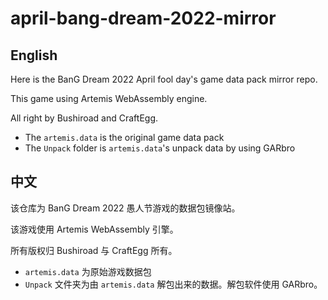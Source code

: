 # april-bang-dream-2022-mirror

## English
Here is the BanG Dream 2022 April fool day's game data pack mirror repo.

This game using Artemis WebAssembly engine.

All right by Bushiroad and CraftEgg.

- The `artemis.data` is the original game data pack
- The `Unpack` folder is `artemis.data`'s unpack data by using GARbro

## 中文
该仓库为 BanG Dream 2022 愚人节游戏的数据包镜像站。

该游戏使用 Artemis WebAssembly 引擎。

所有版权归 Bushiroad 与 CraftEgg 所有。

- `artemis.data` 为原始游戏数据包
- `Unpack` 文件夹为由 `artemis.data` 解包出来的数据。解包软件使用 GARbro。